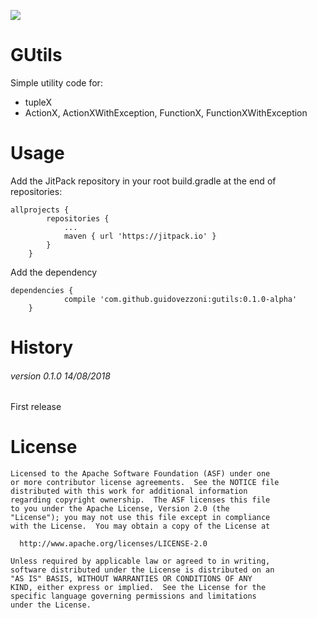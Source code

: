 [![](https://jitpack.io/v/guidovezzoni/gutils.svg)](https://jitpack.io/#guidovezzoni/gutils)

# GUtils
Simple utility code for:
* tupleX
* ActionX, ActionXWithException, FunctionX, FunctionXWithException

# Usage
Add the JitPack repository in your root build.gradle at the end of repositories:
```
allprojects {
		repositories {
			...
			maven { url 'https://jitpack.io' }
		}
	}
```
Add the dependency
```
dependencies {
	        compile 'com.github.guidovezzoni:gutils:0.1.0-alpha'
	}
```

# History

###### version 0.1.0 14/08/2018

First release



# License
```
Licensed to the Apache Software Foundation (ASF) under one
or more contributor license agreements.  See the NOTICE file
distributed with this work for additional information
regarding copyright ownership.  The ASF licenses this file
to you under the Apache License, Version 2.0 (the
"License"); you may not use this file except in compliance
with the License.  You may obtain a copy of the License at

  http://www.apache.org/licenses/LICENSE-2.0

Unless required by applicable law or agreed to in writing,
software distributed under the License is distributed on an
"AS IS" BASIS, WITHOUT WARRANTIES OR CONDITIONS OF ANY
KIND, either express or implied.  See the License for the
specific language governing permissions and limitations
under the License.
```
